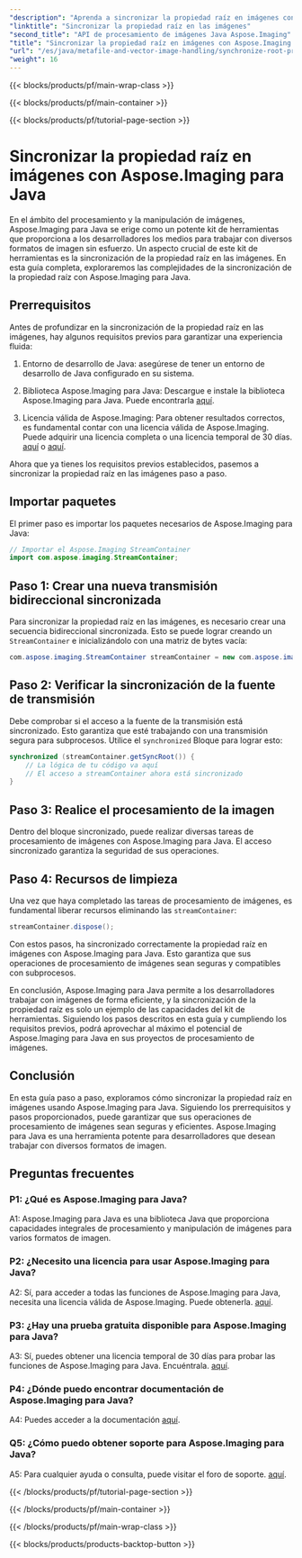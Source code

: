 ```yaml
---
"description": "Aprenda a sincronizar la propiedad raíz en imágenes con Aspose.Imaging para Java. Garantice un procesamiento de imágenes seguro para subprocesos con esta guía paso a paso."
"linktitle": "Sincronizar la propiedad raíz en las imágenes"
"second_title": "API de procesamiento de imágenes Java Aspose.Imaging"
"title": "Sincronizar la propiedad raíz en imágenes con Aspose.Imaging para Java"
"url": "/es/java/metafile-and-vector-image-handling/synchronize-root-property-in-images/"
"weight": 16
---
```


{{< blocks/products/pf/main-wrap-class >}}

{{< blocks/products/pf/main-container >}}

{{< blocks/products/pf/tutorial-page-section >}}

# Sincronizar la propiedad raíz en imágenes con Aspose.Imaging para Java

En el ámbito del procesamiento y la manipulación de imágenes, Aspose.Imaging para Java se erige como un potente kit de herramientas que proporciona a los desarrolladores los medios para trabajar con diversos formatos de imagen sin esfuerzo. Un aspecto crucial de este kit de herramientas es la sincronización de la propiedad raíz en las imágenes. En esta guía completa, exploraremos las complejidades de la sincronización de la propiedad raíz con Aspose.Imaging para Java.

## Prerrequisitos

Antes de profundizar en la sincronización de la propiedad raíz en las imágenes, hay algunos requisitos previos para garantizar una experiencia fluida:

1. Entorno de desarrollo de Java: asegúrese de tener un entorno de desarrollo de Java configurado en su sistema.

2. Biblioteca Aspose.Imaging para Java: Descargue e instale la biblioteca Aspose.Imaging para Java. Puede encontrarla [aquí](https://releases.aspose.com/imaging/java/).

3. Licencia válida de Aspose.Imaging: Para obtener resultados correctos, es fundamental contar con una licencia válida de Aspose.Imaging. Puede adquirir una licencia completa o una licencia temporal de 30 días. [aquí](https://purchase.aspose.com/buy) o [aquí](https://purchase.aspose.com/temporary-license/).

Ahora que ya tienes los requisitos previos establecidos, pasemos a sincronizar la propiedad raíz en las imágenes paso a paso.

## Importar paquetes

El primer paso es importar los paquetes necesarios de Aspose.Imaging para Java:

```java
// Importar el Aspose.Imaging StreamContainer
import com.aspose.imaging.StreamContainer;
```

## Paso 1: Crear una nueva transmisión bidireccional sincronizada

Para sincronizar la propiedad raíz en las imágenes, es necesario crear una secuencia bidireccional sincronizada. Esto se puede lograr creando un `StreamContainer` e inicializándolo con una matriz de bytes vacía:

```java
com.aspose.imaging.StreamContainer streamContainer = new com.aspose.imaging.StreamContainer(new java.io.ByteArrayInputStream(new byte[0]));
```

## Paso 2: Verificar la sincronización de la fuente de transmisión

Debe comprobar si el acceso a la fuente de la transmisión está sincronizado. Esto garantiza que esté trabajando con una transmisión segura para subprocesos. Utilice el `synchronized` Bloque para lograr esto:

```java
synchronized (streamContainer.getSyncRoot()) {
    // La lógica de tu código va aquí
    // El acceso a streamContainer ahora está sincronizado
}
```

## Paso 3: Realice el procesamiento de la imagen

Dentro del bloque sincronizado, puede realizar diversas tareas de procesamiento de imágenes con Aspose.Imaging para Java. El acceso sincronizado garantiza la seguridad de sus operaciones.

## Paso 4: Recursos de limpieza

Una vez que haya completado las tareas de procesamiento de imágenes, es fundamental liberar recursos eliminando las `streamContainer`:

```java
streamContainer.dispose();
```

Con estos pasos, ha sincronizado correctamente la propiedad raíz en imágenes con Aspose.Imaging para Java. Esto garantiza que sus operaciones de procesamiento de imágenes sean seguras y compatibles con subprocesos.

En conclusión, Aspose.Imaging para Java permite a los desarrolladores trabajar con imágenes de forma eficiente, y la sincronización de la propiedad raíz es solo un ejemplo de las capacidades del kit de herramientas. Siguiendo los pasos descritos en esta guía y cumpliendo los requisitos previos, podrá aprovechar al máximo el potencial de Aspose.Imaging para Java en sus proyectos de procesamiento de imágenes.

## Conclusión

En esta guía paso a paso, exploramos cómo sincronizar la propiedad raíz en imágenes usando Aspose.Imaging para Java. Siguiendo los prerrequisitos y pasos proporcionados, puede garantizar que sus operaciones de procesamiento de imágenes sean seguras y eficientes. Aspose.Imaging para Java es una herramienta potente para desarrolladores que desean trabajar con diversos formatos de imagen.

## Preguntas frecuentes

### P1: ¿Qué es Aspose.Imaging para Java?

A1: Aspose.Imaging para Java es una biblioteca Java que proporciona capacidades integrales de procesamiento y manipulación de imágenes para varios formatos de imagen.

### P2: ¿Necesito una licencia para usar Aspose.Imaging para Java?

A2: Sí, para acceder a todas las funciones de Aspose.Imaging para Java, necesita una licencia válida de Aspose.Imaging. Puede obtenerla. [aquí](https://purchase.aspose.com/buy).

### P3: ¿Hay una prueba gratuita disponible para Aspose.Imaging para Java?

A3: Sí, puedes obtener una licencia temporal de 30 días para probar las funciones de Aspose.Imaging para Java. Encuéntrala. [aquí](https://purchase.aspose.com/temporary-license/).

### P4: ¿Dónde puedo encontrar documentación de Aspose.Imaging para Java?

A4: Puedes acceder a la documentación [aquí](https://reference.aspose.com/imaging/java/).

### Q5: ¿Cómo puedo obtener soporte para Aspose.Imaging para Java?

A5: Para cualquier ayuda o consulta, puede visitar el foro de soporte. [aquí](https://forum.aspose.com/).

{{< /blocks/products/pf/tutorial-page-section >}}

{{< /blocks/products/pf/main-container >}}

{{< /blocks/products/pf/main-wrap-class >}}

{{< blocks/products/products-backtop-button >}}